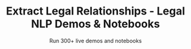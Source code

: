 ---
layout: demopagenew
title: Extract Legal Relationships - Legal NLP Demos & Notebooks
seotitle: 'Legal NLP: Extract Legal Relationships - John Snow Labs'
subtitle: Run 300+ live demos and notebooks
full_width: true
permalink: /legal_relation_extraction
key: demo
article_header:
  type: demo
license: false
mode: immersivebg
show_edit_on_github: false
show_date: false
data:
  sections:  
    - secheader: yes
      secheader:
        - subtitle: Extract Legal Relationships - Live Demos & Notebooks
          activemenu: legal_relation_extraction
      source: yes
      source: 
        - title: Legal Zero-shot Relation Extraction  
          id: legal_zero_shot_relation_extraction   
          image: 
              src: /assets/images/Legal_Zero-shot_Relation_Extraction.svg
          excerpt: This demo shows how you can carry out Relation Extraction without training any model, just with some textual examples.
          actions:
          - text: Live Demo
            type: normal
            url: https://demo.johnsnowlabs.com/legal/LEGRE_ZEROSHOT/
          - text: Colab
            type: blue_btn
            url: 
        - title: Extract Relations between Parties in agreements  
          id: extract_relations_between_parties_agreement  
          image: 
              src: /assets/images/Extract_Relations_between_Parties.svg
          excerpt: This model uses Deep Learning Name Entity Recognition and a Relation Extraction models to extract the document type (DOC), the Effective Date (EFFDATE), the PARTIES in an agreement and their ALIAS (separate and collectively).
          actions:
          - text: Live Demo
            type: normal
            url: https://demo.johnsnowlabs.com/legal/LEGALRE_PARTIES/
          - text: Colab
            type: blue_btn
            url:
        - title: Extract Syntactic Relationships in Legal sentences 
          id: extract_syntactic_relationships_legal_sentences    
          image: 
              src: /assets/images/Extract_Syntactic_Relationships_in_Legal_sentences.svg
          excerpt: This demo shows how legal sentence elements can be accessed using syntactic relationships (dependency parser).
          actions:
          - text: Live Demo
            type: normal
            url: https://demo.johnsnowlabs.com/legal/LEGPIPE_RE/
          - text: Colab
            type: blue_btn
            url:
        - title: Extract Entities in Indemnification Clauses 
          id: extract_entities_indemnification_clauses    
          image: 
              src: /assets/images/Extract_Entities_in_Indemnification_Clauses.svg
          excerpt: This demo shows how to extract the Subject (who), Action (verb), Object (what) and Indirect Object (to whom) in Indemnification clauses.
          actions:
          - text: Live Demo
            type: normal
            url: https://demo.johnsnowlabs.com/legal/LEGALRE_INDEMNIFICATION/
          - text: Colab
            type: blue_btn
            url:
        - title: Relation Extraction from Notice Clause
          id: relation_extraction_notice_clause    
          image: 
              src: /assets/images/Relation_Extraction_from_Notice_Clause.svg
          excerpt: This demo shows how to extract relations between entities as NOTICE_PARTY, NAME, TITLE, ADDRESS, EMAIL, etc. from notice clauses.
          actions:
          - text: Live Demo
            type: normal
            url: https://demo.johnsnowlabs.com/legal/LEGRE_NOTICE_CLAUSE/
          - text: Colab
            type: blue_btn
            url:    
---